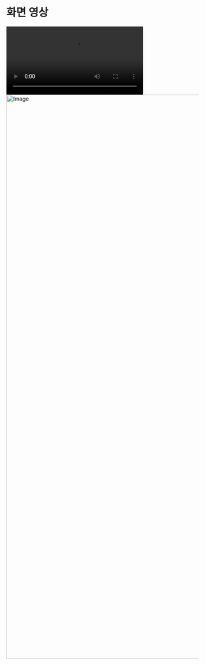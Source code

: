 # 화면 영상
<video width="358" controls>
  <source src="https://github.com/user-attachments/assets/e56fa928-caef-490c-9704-c73a3433115f" type="video/mp4">
</video>
<img width="1480" alt="Image" src="https://github.com/user-attachments/assets/799aa9c8-104e-4689-b2fc-f1e03b327bda" />